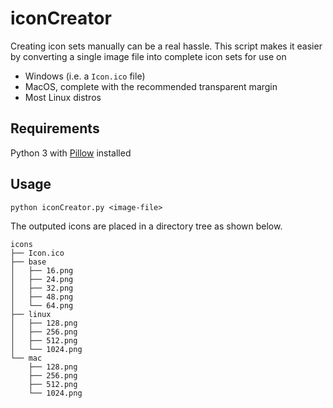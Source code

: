 # iconCreator
Creating icon sets manually can be a real hassle. This script makes it easier by converting a single image file into complete icon sets for use on
- Windows (i.e. a `Icon.ico` file)
- MacOS, complete with the recommended transparent margin
- Most Linux distros

## Requirements
Python 3 with [Pillow](https://pillow.readthedocs.io/en/stable/) installed

## Usage
```
python iconCreator.py <image-file>
```
The outputed icons are placed in a directory tree as shown below. 
```
icons
├── Icon.ico
├── base
│   ├── 16.png
│   ├── 24.png
│   ├── 32.png
│   ├── 48.png
│   └── 64.png
├── linux
│   ├── 128.png
│   ├── 256.png
│   ├── 512.png
│   └── 1024.png
└── mac
    ├── 128.png
    ├── 256.png
    ├── 512.png
    └── 1024.png
```
